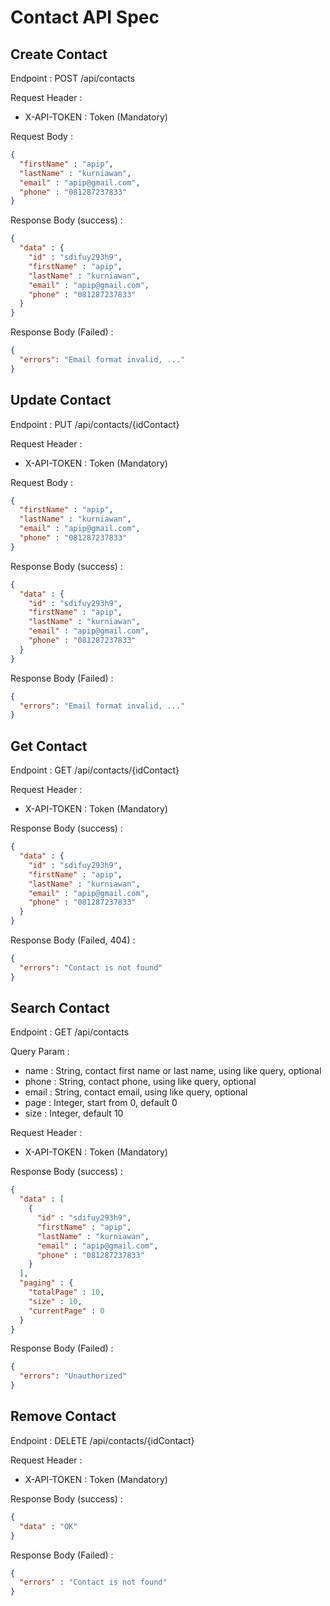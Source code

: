 #  Contact API Spec

## Create Contact
Endpoint : POST /api/contacts

Request Header :
- X-API-TOKEN : Token (Mandatory)

Request Body :
```json
{
  "firstName" : "apip",
  "lastName" : "kurniawan",
  "email" : "apip@gmail.com",
  "phone" : "081287237833"
}
```
Response Body (success) :
```json
{
  "data" : {
    "id" : "sdifuy293h9",
    "firstName" : "apip",
    "lastName" : "kurniawan",
    "email" : "apip@gmail.com",
    "phone" : "081287237833"
  }
}
```

Response Body (Failed) :
```json
{
  "errors": "Email format invalid, ..."
}
```

## Update Contact
Endpoint : PUT /api/contacts/{idContact}

Request Header :
- X-API-TOKEN : Token (Mandatory)

Request Body :
```json
{
  "firstName" : "apip",
  "lastName" : "kurniawan",
  "email" : "apip@gmail.com",
  "phone" : "081287237833"
}
```
Response Body (success) :
```json
{
  "data" : {
    "id" : "sdifuy293h9",
    "firstName" : "apip",
    "lastName" : "kurniawan",
    "email" : "apip@gmail.com",
    "phone" : "081287237833"
  }
}
```

Response Body (Failed) :
```json
{
  "errors": "Email format invalid, ..."
}
```

## Get Contact
Endpoint : GET /api/contacts/{idContact}

Request Header :
- X-API-TOKEN : Token (Mandatory)

Response Body (success) :
```json
{
  "data" : {
    "id" : "sdifuy293h9",
    "firstName" : "apip",
    "lastName" : "kurniawan",
    "email" : "apip@gmail.com",
    "phone" : "081287237833"
  }
}
```

Response Body (Failed, 404) :
```json
{
  "errors": "Contact is not found"
}
```

## Search Contact
Endpoint : GET /api/contacts

Query Param : 
- name : String, contact first name or last name, using like query, optional
- phone : String, contact phone, using like query, optional
- email : String, contact email, using like query, optional
- page : Integer, start from 0, default 0
- size : Integer, default 10

Request Header :
- X-API-TOKEN : Token (Mandatory)

Response Body (success) :
```json
{
  "data" : [
    {
      "id" : "sdifuy293h9",
      "firstName" : "apip",
      "lastName" : "kurniawan",
      "email" : "apip@gmail.com",
      "phone" : "081287237833"
    }
  ],
  "paging" : {
    "totalPage" : 10,
    "size" : 10,
    "currentPage" : 0
  }
}
```

Response Body (Failed) :
```json
{
  "errors": "Unauthorized"
}
```

## Remove Contact
Endpoint : DELETE /api/contacts/{idContact}

Request Header :
- X-API-TOKEN : Token (Mandatory)

Response Body (success) :
```json
{
  "data" : "OK"
}
```

Response Body (Failed) :
```json
{
  "errors" : "Contact is not found"
}
```